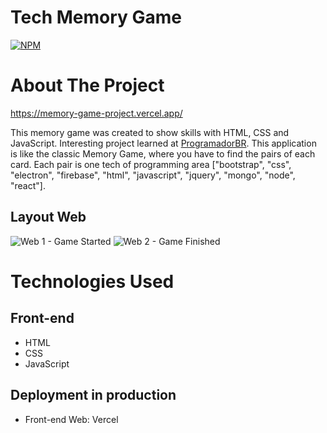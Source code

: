 # Tech Memory Game
[![NPM](https://img.shields.io/npm/l/react)](https://github.com/tiagodev96/memory-game-project/blob/main/LICENSE)

# About The Project

https://memory-game-project.vercel.app/

This memory game was created to show skills with HTML, CSS and JavaScript. Interesting project learned at [ProgramadorBR](https://programadorbr.com/ "ProgramadorBR Website"). This application is like the classic Memory Game, where you have to find the pairs of each card. Each pair is one tech of programming area ["bootstrap", "css", "electron", "firebase", "html", "javascript", "jquery", "mongo", "node", "react"].

## Layout Web
![Web 1 - Game Started](https://i.ibb.co/M8j0mk5/Capture-1.png)
![Web 2 - Game Finished](https://i.ibb.co/x8HRcMM/Capture-2.png)

# Technologies Used
## Front-end
- HTML
- CSS
- JavaScript

## Deployment in production
- Front-end Web: Vercel

